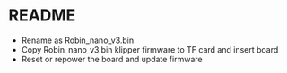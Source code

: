 # README
- Rename as Robin_nano_v3.bin
- Copy Robin_nano_v3.bin klipper firmware to TF card and insert board
- Reset or repower the board and update firmware